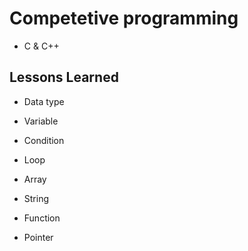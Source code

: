 
# Competetive programming 

- C & C++




## Lessons Learned


- Data type

- Variable
- Condition
- Loop
- Array
- String
- Function
- Pointer




